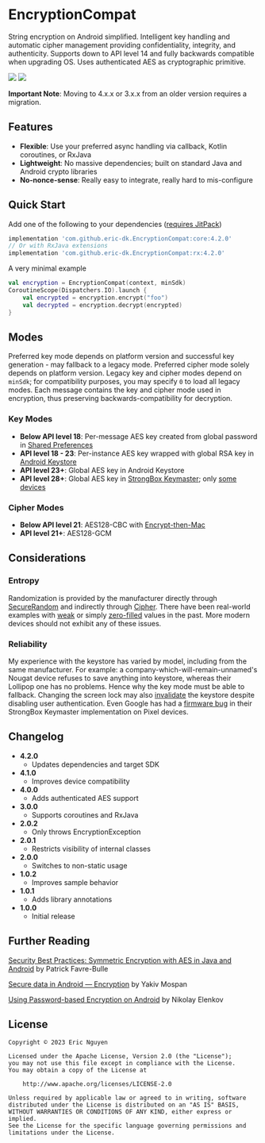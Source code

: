 # EncryptionCompat

String encryption on Android simplified. Intelligent key handling and automatic cipher management providing confidentiality, integrity, and authenticity. Supports down to API level 14 and fully backwards compatible when upgrading OS. Uses authenticated AES as cryptographic primitive.

[![](https://jitpack.io/v/com.github.eric-dk/EncryptionCompat.svg)](https://jitpack.io/#com.github.eric-dk/EncryptionCompat) [![](https://jitci.com/gh/eric-dk/EncryptionCompat/svg)](https://jitci.com/gh/eric-dk/EncryptionCompat)

**Important Note**: Moving to 4.x.x or 3.x.x from an older version requires a migration.

## Features

* **Flexible**: Use your preferred async handling via callback, Kotlin coroutines, or RxJava
* **Lightweight**: No massive dependencies; built on standard Java and Android crypto libraries
* **No-nonce-sense**: Really easy to integrate, really hard to mis-configure

## Quick Start

Add one of the following to your dependencies ([requires JitPack](https://jitpack.io/#com.github.eric-dk/EncryptionCompat/howto))
```groovy
implementation 'com.github.eric-dk.EncryptionCompat:core:4.2.0'
// Or with RxJava extensions
implementation 'com.github.eric-dk.EncryptionCompat:rx:4.2.0'
```

A very minimal example
```kotlin
val encryption = EncryptionCompat(context, minSdk)
CoroutineScope(Dispatchers.IO).launch {
    val encrypted = encryption.encrypt("foo")
    val decrypted = encryption.decrypt(encrypted)
}
```

## Modes

Preferred key mode depends on platform version and successful key generation - may fallback to a legacy mode. Preferred cipher mode solely depends on platform version. Legacy key and cipher modes depend on `minSdk`; for compatibility purposes, you may specify `0` to load all legacy modes. Each message contains the key and cipher mode used in encryption, thus preserving backwards-compatibility for decryption.

### Key Modes

* **Below API level 18**: Per-message AES key created from global password in [Shared Preferences](https://developer.android.com/training/data-storage/shared-preferences)
* **API level 18 - 23**: Per-instance AES key wrapped with global RSA key in [Android Keystore](https://developer.android.com/training/articles/keystore.html)
* **API level 23+**: Global AES key in Android Keystore
* **API level 28+**: Global AES key in [StrongBox Keymaster](https://developer.android.com/training/articles/keystore#HardwareSecurityModule); only [some devices](https://github.com/GrapheneOS/AttestationSamples)

### Cipher Modes

* **Below API level 21**: AES128-CBC with [Encrypt-then-Mac](https://en.wikipedia.org/wiki/Authenticated_encryption#Encrypt-then-MAC_(EtM))
* **API level 21+**: AES128-GCM

## Considerations

### Entropy
Randomization is provided by the manufacturer directly through [SecureRandom](https://developer.android.com/reference/java/security/SecureRandom) and indirectly through [Cipher](https://developer.android.com/reference/javax/crypto/Cipher). There have been real-world examples with [weak](https://android-developers.googleblog.com/2013/08/some-securerandom-thoughts.html) or simply [zero-filled](https://stackoverflow.com/a/31037133) values in the past. More modern devices should not exhibit any of these issues.

### Reliability
My experience with the keystore has varied by model, including from the same manufacturer. For example: a company-which-will-remain-unnamed's Nougat device refuses to save anything into keystore, whereas their Lollipop one has no problems. Hence why the key mode must be able to fallback. Changing the screen lock may also [invalidate](https://doridori.github.io/android-security-the-forgetful-keystore/) the keystore despite disabling user authentication. Even Google has had a [firmware bug](https://alexbakker.me/post/mysterious-google-titan-m-bug-cve-2019-9465.html) in their StrongBox Keymaster implementation on Pixel devices.

## Changelog

* **4.2.0**
    * Updates dependencies and target SDK
* **4.1.0**
    * Improves device compatibility
* **4.0.0**
    * Adds authenticated AES support
* **3.0.0**
    * Supports coroutines and RxJava
* **2.0.2**
    * Only throws EncryptionException
* **2.0.1**
    * Restricts visibility of internal classes
* **2.0.0**
    * Switches to non-static usage
* **1.0.2**
    * Improves sample behavior
* **1.0.1**
    * Adds library annotations
* **1.0.0**
    * Initial release

## Further Reading

[Security Best Practices: Symmetric Encryption with AES in Java and Android](https://proandroiddev.com/security-best-practices-symmetric-encryption-with-aes-in-java-7616beaaade9) by Patrick Favre-Bulle

[Secure data in Android — Encryption](https://proandroiddev.com/secure-data-in-android-encryption-7eda33e68f58) by Yakiv Mospan

[Using Password-based Encryption on Android](https://nelenkov.blogspot.com/2012/04/using-password-based-encryption-on.html) by Nikolay Elenkov

## License

    Copyright © 2023 Eric Nguyen

    Licensed under the Apache License, Version 2.0 (the "License");
    you may not use this file except in compliance with the License.
    You may obtain a copy of the License at

        http://www.apache.org/licenses/LICENSE-2.0

    Unless required by applicable law or agreed to in writing, software
    distributed under the License is distributed on an "AS IS" BASIS,
    WITHOUT WARRANTIES OR CONDITIONS OF ANY KIND, either express or implied.
    See the License for the specific language governing permissions and
    limitations under the License.
